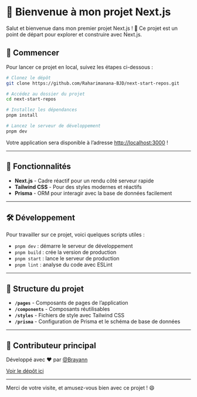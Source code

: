 # 🌟 Bienvenue à mon projet Next.js

Salut et bienvenue dans mon premier projet Next.js ! 🚀 Ce projet est un point de départ pour explorer et construire avec Next.js.

## 🚀 Commencer

Pour lancer ce projet en local, suivez les étapes ci-dessous :

```bash
# Clonez le dépôt
git clone https://github.com/Raharimanana-BJD/next-start-repos.git

# Accédez au dossier du projet
cd next-start-repos

# Installez les dépendances
pnpm install

# Lancez le serveur de développement
pnpm dev
```

Votre application sera disponible à l’adresse [http://localhost:3000](http://localhost:3000) !

---

## 🎨 Fonctionnalités

- **Next.js** - Cadre réactif pour un rendu côté serveur rapide
- **Tailwind CSS** - Pour des styles modernes et réactifs
- **Prisma** - ORM pour interagir avec la base de données facilement

---

## 🛠️ Développement

Pour travailler sur ce projet, voici quelques scripts utiles :

- `pnpm dev` : démarre le serveur de développement
- `pnpm build` : crée la version de production
- `pnpm start` : lance le serveur de production
- `pnpm lint` : analyse du code avec ESLint

---

## 📂 Structure du projet

- **`/pages`** - Composants de pages de l’application
- **`/components`** - Composants réutilisables
- **`/styles`** - Fichiers de style avec Tailwind CSS
- **`/prisma`** - Configuration de Prisma et le schéma de base de données

---

## 📝 Contributeur principal

Développé avec ❤️ par [@Brayann](https://github.com/Raharimanana-BJD)

[Voir le dépôt ici](https://github.com/Raharimanana-BJD/next-start-repos.git)

---

Merci de votre visite, et amusez-vous bien avec ce projet ! 😄
